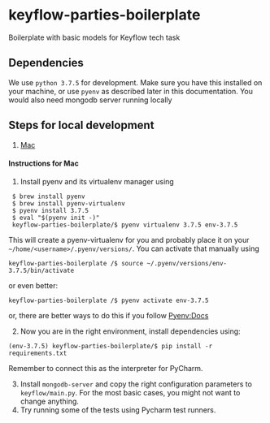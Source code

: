 # keyflow-parties-boilerplate
Boilerplate with basic models for Keyflow tech task


## Dependencies

We use `python 3.7.5` for development. Make sure you have this installed on
your machine, or use `pyenv` as described later in this documentation. You would also
need mongodb server running locally 


## Steps for local development

1. [Mac](#mac-installation)

<h4 id="mac-installation">Instructions for Mac</h4>

1. Install pyenv and its virtualenv manager using
  ```
   $ brew install pyenv
   $ brew install pyenv-virtualenv
   $ pyenv install 3.7.5
   $ eval "$(pyenv init -)"
   keyflow-parties-boilerplate/$ pyenv virtualenv 3.7.5 env-3.7.5
   ```

   This will create a pyenv-virtualenv for you and probably place it on your
   `~/home/<username>/.pyenv/versions/`. You can activate that manually using
   ```
   keyflow-parties-boilerplate /$ source ~/.pyenv/versions/env-3.7.5/bin/activate
   ```

   or even better:

   ```
   keyflow-parties-boilerplate /$ pyenv activate env-3.7.5
   ```
   or, there are better ways to do this if you follow [Pyenv:Docs](https://github.com/pyenv/pyenv-virtualenv)

 2. Now you are in the right environment, install dependencies using:
   ```
   (env-3.7.5) keyflow-parties-boilerplate/$ pip install -r requirements.txt 
   ``` 
   Remember to connect this as the interpreter for PyCharm. 
   
 3. Install `mongodb-server` and copy the right configuration parameters to `keyflow/main.py`. For the most 
    basic cases, you might not want to change anything. 
 4. Try running some of the tests using Pycharm test runners. 
